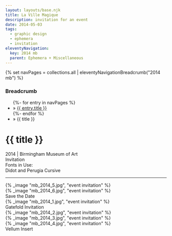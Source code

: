 ```yaml
---
layout: layouts/base.njk
title: La Ville Magique
description: invitation for an event
date: 2014-05-03
tags:
  - graphic design
  - ephemera
  - invitation
eleventyNavigation:
  key: 2014 mb
  parent: Ephemera + Miscellaneous
---
```

{% set navPages = collections.all | eleventyNavigationBreadcrumb("2014 mb") %}
<div class="breadcrumb">
    <h3 class="visually-hidden">Breadcrumb</h3>
	<ul class="nav">
            {%- for entry in navPages %}
		<li class="nav-item"{% if entry.url == page.url %} class="active-breadcrumb"{% endif %}> » <a href="{{ entry.url }}">{{ entry.title }}</a></li>
  	    	{%- endfor %}
	    <li class="nav-item"><active-breadcrumb>» {{ title }}</active-breadcrumb></li>
	</ul>
</div>
<div class="container">
	<div class="row"></div>
	<div class="row">
		<div class="col">
			<h1>{{ title }}</h1>
			<figcaption>2014 | Birmingham Museum of Art</figcaption>
			<figcaption>Invitation</figcaption>
			<figcaption>Fonts in Use:</br>Didot and Perugia Cursive</figcaption>
            <hr>
		</div>
        <div class="col-1 col-1-md col-1-lg"></div>
        <div class="col">
			{% _image "mb_2014_5.jpg", "event invitation" %}
			</br>
			{% _image "mb_2014_6.jpg", "event invitation" %}
			<figcaption>Save the Date</figcaption>
		</div>
        <div class="col-1 col-1-md col-1-lg"></div>
	</div>
	<div class="row">
		<div class="col-1 col-1-md col-1-lg"></div>
		<div class="col-1 col-4-md col-6-lg">
			{% _image "mb_2014_1.jpg", "event invitation" %}
		<figcaption>Gatefold Invitation</figcaption>
		</div>
		<div class="col"></div>
        <div class="col-1 col-1-md col-1-lg"></div>
	</div>
	<div class="row">
		<div class="col-1 col-1-md col-1-lg"></div>
		<div class="col">
			{% _image "mb_2014_2.jpg", "event invitation" %}
			</br>
			{% _image "mb_2014_3.jpg", "event invitation" %}
		</div>
        <div class="col-1 col-1-md col-1-lg"></div>
	</div>
	<div class="row">
		<div class="col-1 col-1-md col-1-lg"></div>
		<div class="col-1 col-2-md col-4-lg">
			{% _image "mb_2014_4.jpg", "event invitation" %}
		<figcaption>Vellum Insert</figcaption>
		</div>
		<div class="col"></div>
        <div class="col-1 col-1-md col-1-lg"></div>
	</div>
</div>